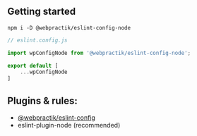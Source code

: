 ## Getting started

`npm i -D @webpractik/eslint-config-node`

``` js
// eslint.config.js

import wpConfigNode from '@webpractik/eslint-config-node';

export default [
    ...wpConfigNode
]
```


## Plugins & rules:

- [@webpractik/eslint-config](../base/README.md)
- eslint-plugin-node (recommended)
